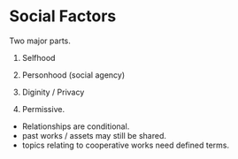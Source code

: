 # Social Factors

Two major parts.

1. Selfhood 
2. Personhood (social agency)

3. Diginity / Privacy

4. Permissive. 
- Relationships are conditional. 
- past works / assets may still be shared.
- topics relating to cooperative works need defined terms.
